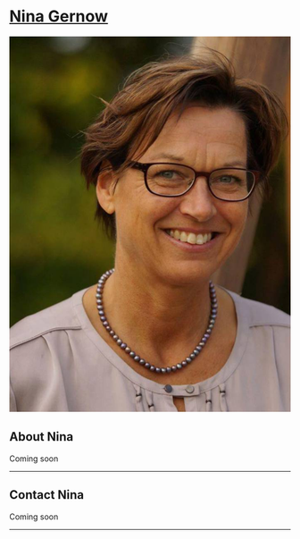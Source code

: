 # [Nina Gernow](https://www.ninagernow.com)


![Nina Gernow](images/Nina-Gernow-photo01.jpg)


## About Nina

Coming soon 

---

## Contact Nina

Coming soon 

---
